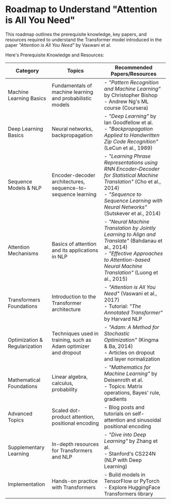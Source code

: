 # Roadmap to Understand "Attention is All You Need"

This roadmap outlines the prerequisite knowledge, key papers, and resources required to understand the Transformer model introduced in the paper *"Attention is All You Need"* by Vaswani et al.

Here's Prerequisite Knowledge and Resources:

| Category | Topics | Recommended Papers/Resources |
|----------|--------|------------------------------|
| Machine Learning Basics | Fundamentals of machine learning and probabilistic models | - *"Pattern Recognition and Machine Learning"* by Christopher Bishop<br>- Andrew Ng's ML course (Coursera) |
| Deep Learning Basics | Neural networks, backpropagation | - *"Deep Learning"* by Ian Goodfellow et al.<br>- *"Backpropagation Applied to Handwritten Zip Code Recognition"* (LeCun et al., 1989) |
| Sequence Models & NLP | Encoder-decoder architectures, sequence-to-sequence learning | - *"Learning Phrase Representations using RNN Encoder–Decoder for Statistical Machine Translation"* (Cho et al., 2014)<br>- *"Sequence to Sequence Learning with Neural Networks"* (Sutskever et al., 2014) |
| Attention Mechanisms | Basics of attention and its applications in NLP | - *"Neural Machine Translation by Jointly Learning to Align and Translate"* (Bahdanau et al., 2014)<br>- *"Effective Approaches to Attention-based Neural Machine Translation"* (Luong et al., 2015) |
| Transformers Foundations | Introduction to the Transformer architecture | - *"Attention is All You Need"* (Vaswani et al., 2017)<br>- Tutorial: *"The Annotated Transformer"* by Harvard NLP |
| Optimization & Regularization | Techniques used in training, such as Adam optimizer and dropout | - *"Adam: A Method for Stochastic Optimization"* (Kingma & Ba, 2014)<br>- Articles on dropout and layer normalization |
| Mathematical Foundations | Linear algebra, calculus, probability | - *"Mathematics for Machine Learning"* by Deisenroth et al.<br>- Topics: Matrix operations, Bayes' rule, gradients |
| Advanced Topics | Scaled dot-product attention, positional encoding | - Blog posts and tutorials on self-attention and sinusoidal positional encoding |
| Supplementary Learning | In-depth resources for Transformers and NLP | - *"Dive into Deep Learning"* by Zhang et al.<br>- Stanford's CS224N (NLP with Deep Learning) |
| Implementation | Hands-on practice with Transformers | - Build models in TensorFlow or PyTorch<br>- Explore HuggingFace Transformers library |
